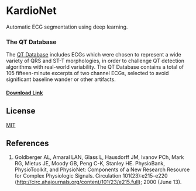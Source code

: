 # KardioNet
Automatic ECG segmentation using deep learning.

### The QT Database
The [QT Database](https://physionet.org/physiobank/database/qtdb/) includes ECGs which were chosen to represent a wide variety of QRS and ST-T morphologies, in order to 
challenge QT detection algorithms with real-world variability. The QT Database contains a total of 105 fifteen-minute 
excerpts of two channel ECGs, selected to avoid significant baseline wander or other artifacts. 

#### [Download Link](https://www.physionet.org/physiobank/database/qtdb/)

## License
[MIT](LICENSE.txt)

## References
1. Goldberger AL, Amaral LAN, Glass L, Hausdorff JM, Ivanov PCh, Mark RG, Mietus JE, Moody GB, Peng C-K, Stanley HE. 
PhysioBank, PhysioToolkit, and PhysioNet: Components of a New Research Resource for Complex Physiologic Signals. 
Circulation 101(23):e215-e220 (http://circ.ahajournals.org/content/101/23/e215.full); 
2000 (June 13).